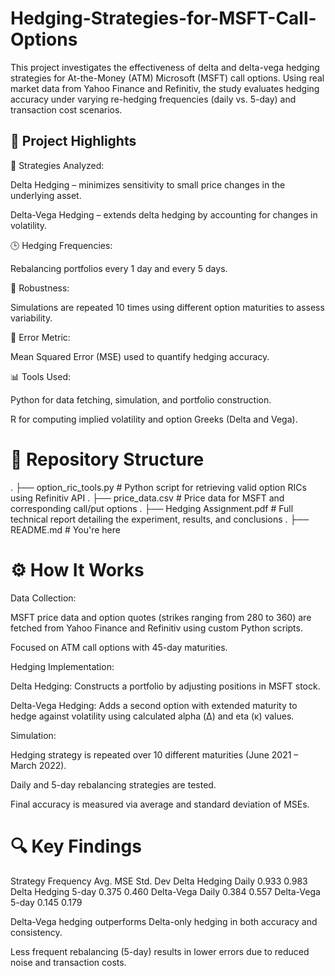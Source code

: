 # Hedging-Strategies-for-MSFT-Call-Options
This project investigates the effectiveness of delta and delta-vega hedging strategies for At-the-Money (ATM) Microsoft (MSFT) call options. Using real market data from Yahoo Finance and Refinitiv, the study evaluates hedging accuracy under varying re-hedging frequencies (daily vs. 5-day) and transaction cost scenarios.

## 📌 Project Highlights
🧠 Strategies Analyzed:

Delta Hedging – minimizes sensitivity to small price changes in the underlying asset.

Delta-Vega Hedging – extends delta hedging by accounting for changes in volatility.

🕒 Hedging Frequencies:

Rebalancing portfolios every 1 day and every 5 days.

🔁 Robustness:

Simulations are repeated 10 times using different option maturities to assess variability.

🧮 Error Metric:

Mean Squared Error (MSE) used to quantify hedging accuracy.

📊 Tools Used:

Python for data fetching, simulation, and portfolio construction.

R for computing implied volatility and option Greeks (Delta and Vega).

# 📂 Repository Structure
.
├── option_ric_tools.py       # Python script for retrieving valid option RICs using Refinitiv API
.
├── price_data.csv            # Price data for MSFT and corresponding call/put options
.
├── Hedging Assignment.pdf    # Full technical report detailing the experiment, results, and conclusions
.
├── README.md                 # You're here

# ⚙️ How It Works
Data Collection:

MSFT price data and option quotes (strikes ranging from 280 to 360) are fetched from Yahoo Finance and Refinitiv using custom Python scripts.

Focused on ATM call options with 45-day maturities.

Hedging Implementation:

Delta Hedging: Constructs a portfolio by adjusting positions in MSFT stock.

Delta-Vega Hedging: Adds a second option with extended maturity to hedge against volatility using calculated alpha (Δ) and eta (κ) values.

Simulation:

Hedging strategy is repeated over 10 different maturities (June 2021 – March 2022).

Daily and 5-day rebalancing strategies are tested.

Final accuracy is measured via average and standard deviation of MSEs.

# 🔍 Key Findings
Strategy	Frequency	Avg. MSE	Std. Dev
Delta Hedging	Daily	0.933	0.983
Delta Hedging	5-day	0.375	0.460
Delta-Vega	Daily	0.384	0.557
Delta-Vega	5-day	0.145	0.179

Delta-Vega hedging outperforms Delta-only hedging in both accuracy and consistency.

Less frequent rebalancing (5-day) results in lower errors due to reduced noise and transaction costs.
